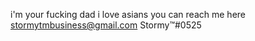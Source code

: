 i'm your fucking dad
i love asians
you can reach me here
stormytmbusiness@gmail.com
Stormy™#0525

<!---
erihen7227/erihen7227 is a ✨ special ✨ repository because its `README.md` (this file) appears on your GitHub profile.
You can click the Preview link to take a look at your changes.
--->
